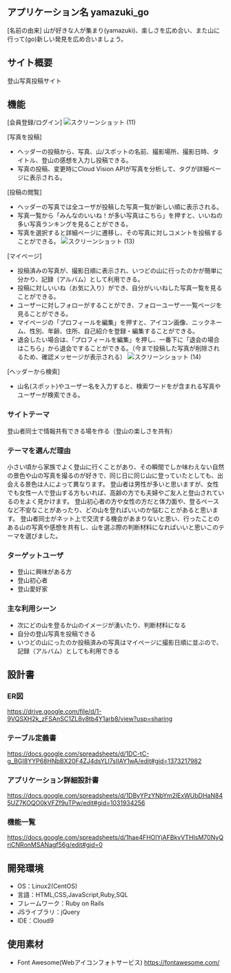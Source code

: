 ## アプリケーション名 yamazuki_go

[名前の由来]
山が好きな人が集まり(yamazuki)、楽しさを広め合い、また山に行って(go)新しい発見を広め合いましょう。

## サイト概要
登山写真投稿サイト

## 機能
[会員登録/ログイン]
![スクリーンショット (11)](https://user-images.githubusercontent.com/88083265/139241544-8d0e63a3-cf62-455a-8941-028bfa9f2b49.png)

[写真を投稿]
- ヘッダーの投稿から、写真、山/スポットの名前、撮影場所、撮影日時、タイトル、登山の感想を入力し投稿できる。
- 写真の投稿、変更時にCloud Vision APIが写真を分析して、タグが詳細ページに表示される。

[投稿の閲覧]
- ヘッダーの写真では全ユーザが投稿した写真一覧が新しい順に表示される。
- 写真一覧から「みんなのいいね！が多い写真はこちら」を押すと、いいねの多い写真ランキングを見ることができる。
- 写真を選択すると詳細ページに遷移し、その写真に対しコメントを投稿することができる。
![スクリーンショット (13)](https://user-images.githubusercontent.com/88083265/139241730-b465d7f4-af3f-471a-b8a1-4af7310b18ac.png)

[マイページ]
- 投稿済みの写真が、撮影日順に表示され、いつどの山に行ったのかが簡単に分かり、記録（アルバム）として利用できる。
- 投稿に対しいいね（お気に入り）ができ、自分がいいねした写真一覧を見ることができる。
- ユーザーに対しフォローがすることができ、フォローユーザー一覧ページを見ることができる。
- マイページの「プロフィールを編集」を押すと、アイコン画像、ニックネーム、性別、年齢、住所、自己紹介を登録・編集することができる。
- 退会したい場合は、「プロフィールを編集」を押し、一番下に「退会の場合はこちら」から退会ですることができる。（今まで投稿した写真が削除されるため、確認メッセージが表示される）
![スクリーンショット (14)](https://user-images.githubusercontent.com/88083265/139241796-56df21aa-9e55-48da-916d-09f4a68b49e3.png)

[ヘッダーから検索]
- 山名(スポット)やユーザー名を入力すると、検索ワードをが含まれる写真やユーザーが検索できる。

### サイトテーマ
登山者同士で情報共有できる場を作る（登山の楽しさを共有）

### テーマを選んだ理由
小さい頃から家族でよく登山に行くことがあり、その瞬間でしか味わえない自然の景色や山の写真を撮るのが好きで、同じ日に同じ山に登っていたとしても、出会える景色は人によって異なります。
登山者は男性が多いと思いますが、女性でも女性一人で登山する方もいれば、高齢の方でも夫婦やご友人と登山されているのをよく見かけます。
登山初心者の方や女性の方だと体力面や、登るペースなど不安なことがあったり、どの山を登ればいいのか悩むことがあると思います。
登山者同士がネット上で交流する機会があまりないと思い、行ったことのある山の写真や感想を共有し、山を選ぶ際の判断材料になればいいと思いこのテーマを選びました。

### ターゲットユーザ
- 登山に興味がある方
- 登山初心者
- 登山愛好家

### 主な利用シーン
- 次にどの山を登るか山のイメージが湧いたり、判断材料になる
- 自分の登山写真を投稿できる
- いつどの山にったのか投稿済みの写真はマイページに撮影日順に並ぶので、記録（アルバム）としても利用できる

## 設計書
### ER図
https://drive.google.com/file/d/1-9VQSXH2k_zFSAnSC1ZL8v8tb4Y1arb8/view?usp=sharing
### テーブル定義書
https://docs.google.com/spreadsheets/d/1DC-tC-g_BGI8YYP68HNbBX20F4ZJ4dsYLl7sIIAY1wA/edit#gid=1373217982
### アプリケーション詳細設計書
https://docs.google.com/spreadsheets/d/1DByYPzYNbYm2lExWUbDHaN845UZ7KOQO0kVFZf9uTPw/edit#gid=1031934256
### 機能一覧
https://docs.google.com/spreadsheets/d/1hae4FHOlYjAFBkyVTHIsM70NyQriCNRonMSANagf56g/edit#gid=0

## 開発環境
- OS：Linux2(CentOS)
- 言語：HTML,CSS,JavaScript,Ruby,SQL
- フレームワーク：Ruby on Rails
- JSライブラリ：jQuery
- IDE：Cloud9

## 使用素材
- Font Awesome(Webアイコンフォトサービス)
https://fontawesome.com/
